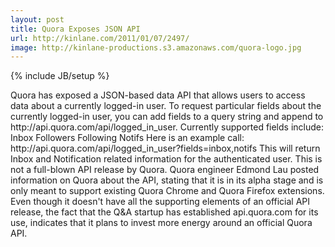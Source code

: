 ```yaml
---
layout: post
title: Quora Exposes JSON API
url: http://kinlane.com/2011/01/07/2497/
image: http://kinlane-productions.s3.amazonaws.com/quora-logo.jpg
---
```

{% include JB/setup %}
<p>
     Quora has exposed a JSON-based data API that allows users to access data about a currently logged-in user. To request particular fields about the currently logged-in user, you can add fields to a query string and append to http://api.quora.com/api/logged_in_user. Currently supported fields include: Inbox Followers Following Notifs Here is an example call: http://api.quora.com/api/logged_in_user?fields=inbox,notifs This will return Inbox and Notification related information for the authenticated user. This is not a full-blown API release by Quora. Quora engineer Edmond Lau posted information on Quora about the API, stating that it is in its alpha stage and is only meant to support existing Quora Chrome and Quora Firefox extensions. Even though it doesn't have all the supporting elements of an official API release, the fact that the Q&amp;A startup has established api.quora.com for its use, indicates that it plans to invest more energy around an official Quora API.
</p>